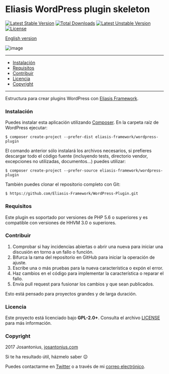 # Eliasis WordPress plugin skeleton

[![Latest Stable Version](https://poser.pugx.org/eliasis-framework/wordpress-plugin/v/stable)](https://packagist.org/packages/eliasis-framework/wordpress-plugin) [![Total Downloads](https://poser.pugx.org/eliasis-framework/wordpress-plugin/downloads)](https://packagist.org/packages/eliasis-framework/wordpress-plugin) [![Latest Unstable Version](https://poser.pugx.org/eliasis-framework/wordpress-plugin/v/unstable)](https://packagist.org/packages/eliasis-framework/wordpress-plugin) [![License](https://poser.pugx.org/eliasis-framework/wordpress-plugin/license)](https://packagist.org/packages/eliasis-framework/wordpress-plugin)

[English version](README-ES.md)

![image](https://github.com/Eliasis-Framework/Eliasis/blob/master/resources/eliasis-wordpress-plugin.png)

---

- [Instalación](#instalación)
- [Requisitos](#requisitos)
- [Contribuir](#contribuir)
- [Licencia](#licencia)
- [Copyright](#copyright)

---

Estructura para crear plugins WordPress con [Eliasis Framework](https://github.com/Eliasis-Framework/Eliasis).

### Instalación 

Puedes instalar esta aplicación utilizando [Composer](http://getcomposer.org/download/). En la carpeta raíz de WordPress ejecutar:

    $ composer create-project --prefer-dist eliasis-framework/wordpress-plugin

El comando anterior sólo instalará los archivos necesarios, si prefieres descargar todo el código fuente (incluyendo tests, directorio vendor, excepciones no utilizadas, documentos...) puedes utilizar:

    $ composer create-project --prefer-source eliasis-framework/wordpress-plugin

También puedes clonar el repositorio completo con Git:

	$ https://github.com/Eliasis-Framework/WordPress-Plugin.git

### Requisitos

Este plugin es soportado por versiones de PHP 5.6 o superiores y es compatible con versiones de HHVM 3.0 o superiores.

### Contribuir
1. Comprobar si hay incidencias abiertas o abrir una nueva para iniciar una discusión en torno a un fallo o función.
1. Bifurca la rama del repositorio en GitHub para iniciar la operación de ajuste.
1. Escribe una o más pruebas para la nueva característica o expón el error.
1. Haz cambios en el código para implementar la característica o reparar el fallo.
1. Envía pull request para fusionar los cambios y que sean publicados.

Esto está pensado para proyectos grandes y de larga duración.

### Licencia

Este proyecto está licenciado bajo **GPL-2.0+**. Consulta el archivo [LICENSE](LICENSE) para más información.

### Copyright

2017 Josantonius, [josantonius.com](https://josantonius.com/)

Si te ha resultado útil, házmelo saber :wink:

Puedes contactarme en [Twitter](https://twitter.com/Josantonius) o a través de mi [correo electrónico](mailto:hello@josantonius.com).